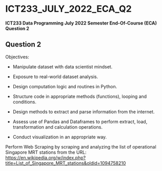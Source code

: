 # ICT233_JULY_2022_ECA_Q2
**ICT233 Data Programming July 2022 Semester End-Of-Course (ECA) Question 2**

## Question 2 

Objectives:
+ Manipulate dataset with data scientist mindset.
  
+ Exposure to real-world dataset analysis.

+ Design computation logic and routines in Python.

+ Structure code in appropriate methods (functions), looping and conditions.

+ Design methods to extract and parse information from the internet.

+ Assess use of Pandas and Dataframes to perform extract, load, transformation and calculation operations.

+ Conduct visualization in an appropriate way.

Perform Web Scraping by scraping and analyzing the list of operational Singapore MRT stations from the URL: https://en.wikipedia.org/w/index.php?title=List_of_Singapore_MRT_stations&oldid=1094758210

